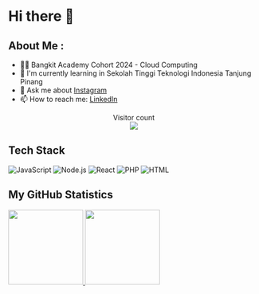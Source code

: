 # Hi there 🚀

## About Me :
- 👨‍💻 Bangkit Academy Cohort 2024 - Cloud Computing
- 🌱 I'm currently learning in Sekolah Tinggi Teknologi Indonesia Tanjung Pinang
- 💬 Ask me about [Instagram](https://instagram.com/catkoo_)
- 📫 How to reach me: [LinkedIn](https://linkedin.com/in/catkoo)
  
<p align="center"> 
  Visitor count<br>
  <img src="https://profile-counter.glitch.me/username/count.svg" />
</p>

## Tech Stack
![JavaScript](https://img.shields.io/badge/-JavaScript-333?style=flat&logo=javascript)
![Node.js](https://nodejs.org/en)
![React](https://img.shields.io/badge/-React-333?style=flat&logo=react)
![PHP](https://img.shields.io/badge/-PHP-333?style=flat&logo=php)
![HTML](https://img.shields.io/badge/-HTML-333?style=flat&logo=html5)

## My GitHub Statistics

<p align="left">
<a href="https://github.com/Catkoo">
  <img height="150em" src="https://github-readme-stats-eight-theta.vercel.app/api?username=Catkoo&show_icons=true&theme=algolia&include_all_commits=true&count_private=true"/>
  <img height="150em" src="https://github-readme-stats-eight-theta.vercel.app/api/top-langs/?username=Catkoo&layout=compact&theme=algolia"/>
</a>
</p>
